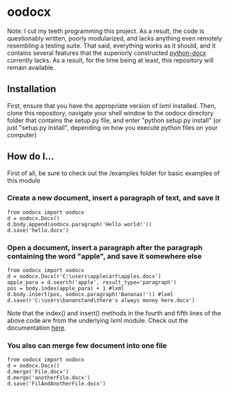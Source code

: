 <h1>oodocx</h1>

Note: I cut my teeth programming this project. As a result, the code
is questionably written, poorly modularized, and lacks anything even remotely
resembling a testing suite. That said, everything works as it should,
and it contains several features that the superiorly constructed
<a href="https://github.com/python-openxml/python-docx">python-docx</a> currently
lacks. As a result, for the time being at least, this repository will remain available.

<h2>Installation</h2>
First, ensure that you have the appropriate version of lxml installed. Then,
clone this repository, navigate your shell window to the oodocx directory
folder that contains the setup.py file, and enter "python setup.py install"
(or just "setup.py install", depending on how you execute python files on your
computer)

<h2>How do I...</h2>
First of all, be sure to check out the /examples folder for basic examples of this module
  <h3>Create a new document, insert a paragraph of text, and save it</h3>
  
    from oodocx import oodocx
    d = oodocx.Docx()
    d.body.append(oodocx.paragraph('Hello world!'))
    d.save('hello.docx')

  <h3>Open a document, insert a paragraph after the paragraph containing the word "apple", and save it somewhere else</h3>
  
    from oodocx import oodocx
    d = oodocx.Docx(r'C:\users\applecart\apples.docx')
    apple_para = d.search('apple', result_type='paragraph')
    pos = body.index(apple_para) + 1 #lxml
    d.body.insert(pos, oodocx.paragraph('Bananas!')) #lxml
    d.save(r'C:\users\bananstand\there's always money here.docx')
    
  Note that the index() and insert() methods in the fourth and fifth lines of the above code are from the underlying lxml module. Check out the documentation <a href='http://lxml.de/api/lxml.etree._Element-class.html'>here</a>.
    
 ### You also can merge few document into one file
  
    from oodocx import oodocx
    d = oodocx.Docx()
    d.merge('File.docx')
    d.merge('anotherFile.docx')
    d.save('FilAndAnotherFile.docx')
    

    
